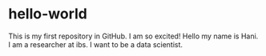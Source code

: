 # hello-world
This is my first repository in GitHub. I am so excited!
Hello my name is Hani. I am a researcher at ibs. I want to be a data scientist.
